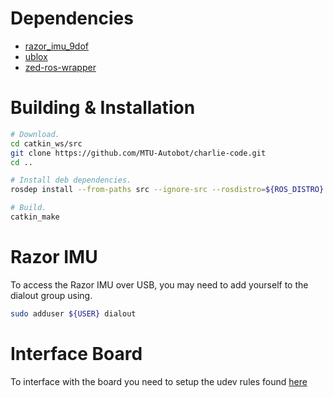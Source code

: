 # Dependencies

* [razor_imu_9dof](https://github.com/KristofRobot/razor_imu_9dof)
* [ublox](https://github.com/KumarRobotics/ublox)
* [zed-ros-wrapper](https://github.com/stereolabs/zed-ros-wrapper)

# Building & Installation

```bash
# Download.
cd catkin_ws/src
git clone https://github.com/MTU-Autobot/charlie-code.git
cd ..

# Install deb dependencies.
rosdep install --from-paths src --ignore-src --rosdistro=${ROS_DISTRO} -y

# Build.
catkin_make
```

# Razor IMU

To access the Razor IMU over USB, you may need to add yourself to the dialout group using.

```bash
sudo adduser ${USER} dialout
```

# Interface Board

To interface with the board you need to setup the udev rules found [here](https://www.pjrc.com/teensy/loader_linux.html)
